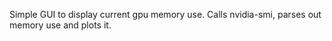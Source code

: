 Simple GUI to display current gpu memory use.  Calls nvidia-smi, parses out memory use and plots it.  
